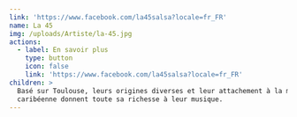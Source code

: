 ```yaml
---
link: 'https://www.facebook.com/la45salsa?locale=fr_FR'
name: La 45
img: /uploads/Artiste/la-45.jpg
actions:
  - label: En savoir plus
    type: button
    icon: false
    link: 'https://www.facebook.com/la45salsa?locale=fr_FR'
children: >
  Basé sur Toulouse, leurs origines diverses et leur attachement à la musique
  caribéenne donnent toute sa richesse à leur musique.
---
```


